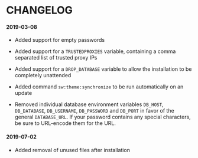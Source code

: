 # CHANGELOG

#### 2019-03-08

* Added support for empty passwords
* Added support for a `TRUSTEDPROXIES` variable, containing a comma separated list of trusted proxy IPs
* Added support for a `DROP_DATABASE` variable to allow the installation to be completely unattended
* Added command `sw:theme:synchronize` to be run automatically on an update


* Removed individual database environment variables `DB_HOST`, `DB_DATABASE`, `DB_USERNAME`, `DB_PASSWORD` and `DB_PORT` in favor of the general `DATABASE_URL`.
If your password contains any special characters, be sure to URL-encode them for the URL.

#### 2019-07-02

* Added removal of unused files after installation